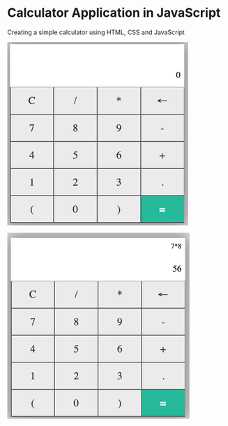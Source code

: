 # Calculator Application in JavaScript
Creating a simple calculator using HTML, CSS and JavaScript


![alt text](img/Screenshot2.png)

![alt text](img/Screenshot1.png)